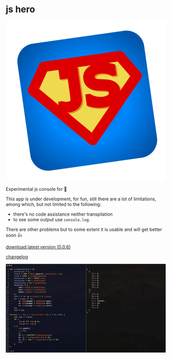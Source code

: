# js hero
![jshero](https://raw.githubusercontent.com/fedeghe/jshero-app/master/jsheroIcon.png)

Experimental js console for 

This app is under development, for fun, still there are a lot of limitations, among which, but not limited to the following:
- there's no code assistance neither transpilation
- to see some output use `console.log`.

There are other problems but to some extent it is usable and will get better soon 👍


[download latest version (0.0.6)](https://github.com/fedeghe/jshero-app/raw/master/versions/jshero-0.0.6-x64.dmg)  

[changelog](https://github.com/fedeghe/jshero-app/blob/master/CHANGELOG.md)  


![a screenshot](https://raw.githubusercontent.com/fedeghe/jshero-app/master/jshero.png "jsHero")